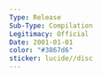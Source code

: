 ```yaml
---
Type: Release
Sub-Type: Compilation
Legitimacy: Official
Date: 2001-01-01
color: "#3867d6"
sticker: lucide//disc
---
```

